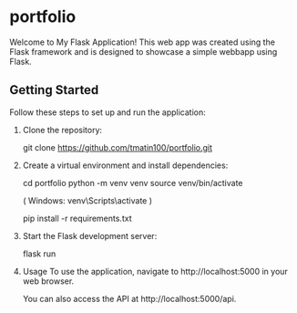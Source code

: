 # portfolio

Welcome to My Flask Application! This web app was created using the Flask framework and is designed to showcase a simple webbapp using Flask.
## Getting Started

Follow these steps to set up and run the application:

1. Clone the repository:
   
   git clone https://github.com/tmatin100/portfolio.git

2. Create a virtual environment and install dependencies:
   
     cd portfolio
     python -m venv venv
     source venv/bin/activate 

     ( Windows: venv\Scripts\activate )
  
     pip install -r requirements.txt

4. Start the Flask development server:
   
   flask run

5. Usage
     To use the application, navigate to http://localhost:5000 in your web browser.

     You can also access the API at http://localhost:5000/api.
